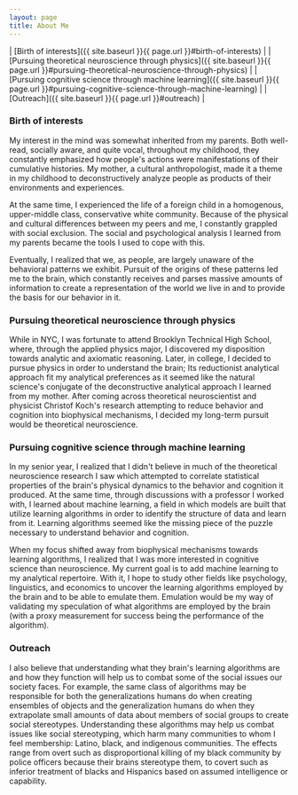 ```yaml
---
layout: page
title: About Me
---
```


| [Birth of interests]({{ site.baseurl }}{{ page.url }}#birth-of-interests) | 
| [Pursuing theoretical neuroscience through physics]({{ site.baseurl }}{{ page.url }}#pursuing-theoretical-neuroscience-through-physics) |
| [Pursuing cognitive science through machine learning]({{ site.baseurl }}{{ page.url }}#pursuing-cognitive-science-through-machine-learning) |
| [Outreach]({{ site.baseurl }}{{ page.url }}#outreach) |

### Birth of interests
My interest in the mind was somewhat inherited from my parents. Both well-read, socially aware, and quite vocal, throughout my childhood, they constantly emphasized how people's actions were manifestations of their cumulative histories. My mother, a cultural anthropologist, made it a theme in my childhood to deconstructively analyze people as products of their environments and experiences.

At the same time, I experienced the life of a foreign child in a homogenous, upper-middle class, conservative white community. Because of the physical and cultural differences between my peers and me, I constantly grappled with social exclusion. The social and psychological analysis I learned from my parents became the tools I used to cope with this. 

Eventually, I realized that we, as people, are largely unaware of the behavioral patterns we exhibit. Pursuit of the origins of these patterns led me to the brain, which constantly receives and parses massive amounts of information to create a representation of the world we live in and to provide the basis for our behavior in it.

### Pursuing theoretical neuroscience through physics
While in NYC, I was fortunate to attend Brooklyn Technical High School, where, through the applied physics major, I discovered my disposition towards analytic and axiomatic reasoning.  Later, in college, I decided to pursue physics in order to understand the brain; Its reductionist analytical approach fit my analytical preferences as it seemed like the natural science's conjugate of the deconstructive analytical approach I learned from my mother. After coming across theoretical neuroscientist and physicist Christof Koch's research attempting to reduce behavior and cognition into biophysical mechanisms, I decided my long-term pursuit would be theoretical neuroscience. 

### Pursuing cognitive science through machine learning
In my senior year, I realized that I didn't believe in much of the theoretical neuroscience research I saw which attempted to correlate statistical properties of the brain's physical dynamics to the behavior and cognition it produced. At the same time, through discussions with a professor I worked with, I learned about machine learning, a field in which models are built that utilize learning algorithms in order to identify the structure of data and learn from it. Learning algorithms seemed like the missing piece of the puzzle necessary to understand behavior and cognition.

When my focus shifted away from biophysical mechanisms towards learning algorithms, I realized that I was more interested in cognitive science than neuroscience. My current goal is to add machine learning to my analytical repertoire. With it, I hope to study other fields like psychology, linguistics, and economics to uncover the learning algorithms employed by the brain and to be able to emulate them. Emulation would be my way of validating my speculation of what algorithms are employed by the brain (with a proxy measurement for success being the performance of the algorithm).

### Outreach
I also believe that understanding what they brain's learning algorithms are and how they function will help us to combat some of the social issues our society faces. For example, the same class of algorithms may be responsible for both the generalizations humans do when creating ensembles of objects and the generalization humans do when they extrapolate small amounts of data about members of social groups to create social stereotypes. Understanding these algorithms may help us combat issues like social stereotyping, which harm many communities to whom I feel membership: Latino, black, and indigenous communities. The effects range from overt such as disproportional killing of my black community by police officers because their brains stereotype them, to covert such as inferior treatment of blacks and Hispanics based on assumed intelligence or capability.

